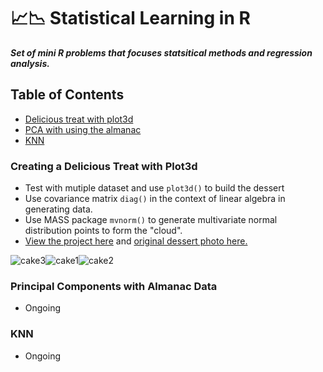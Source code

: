 # 📈📉 Statistical Learning in R 

***Set of mini R problems that focuses statsitical methods  and regression analysis.***

## Table of Contents
- [Delicious treat with plot3d](#creating-a-delicious-treat-with-plot3d)
- [PCA with using the almanac](#principal-components-with-almanac-data)
- [KNN](#knn)


### Creating a Delicious Treat with Plot3d


- Test with mutiple dataset and use ```plot3d()``` to  build the dessert
- Use covariance matrix ```diag()``` in the context of linear algebra in generating data.
- Use MASS package ```mvnorm()``` to generate multivariate normal distribution points to form the "cloud". 
- [View the project here](https://github.com/xtenix88/Statistical-Learning-in-R/blob/main/Dessert/Spherical-Fruit.Rmd) and [original dessert photo here.](https://github.com/xtenix88/Statistical-Learning-in-R/blob/main/Dessert/Spherical-Fruit-Output.pdf)

![cake3](https://user-images.githubusercontent.com/62857660/135530573-08ae7562-d26f-4906-8bb8-5d0214ad1c97.PNG)![cake1](https://user-images.githubusercontent.com/62857660/135530583-8b24b07f-0a9b-4436-b5a9-470bfd41a8d3.PNG)![cake2](https://user-images.githubusercontent.com/62857660/135531562-c9228c59-c786-40d0-8527-35157727761e.PNG)


### Principal Components with Almanac Data

- Ongoing

### KNN
- Ongoing

